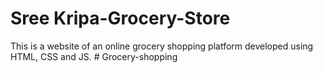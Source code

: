 # Sree Kripa-Grocery-Store
This is a website of an online grocery shopping platform developed using HTML, CSS and JS. 
#   G r o c e r y - s h o p p i n g 
 
 
